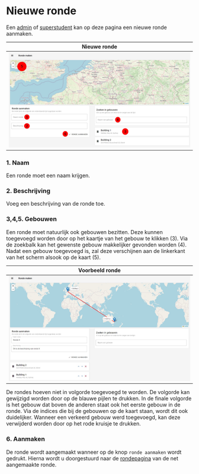 # Nieuwe ronde
Een [admin](../../users/admin.md) of [superstudent](../../users/superstudent.md) kan op deze pagina een nieuwe ronde aanmaken.

|                     Nieuwe ronde                      |
|:-----------------------------------------------------:|
| ![](../../assets/administration/round_creation_1.jpg) |

### 1. Naam
Een ronde moet een naam krijgen.

### 2. Beschrijving
Voeg een beschrijving van de ronde toe.

### 3,4,5. Gebouwen
Een ronde moet natuurlijk ook gebouwen bezitten.
Deze kunnen toegevoegd worden door op het kaartje van het gebouw te klikken (3).
Via de zoekbalk kan het gewenste gebouw makkelijker gevonden worden (4).
Nadat een gebouw toegevoegd is, zal deze verschijnen aan de linkerkant van het scherm
alsook op de kaart (5).

|                    Voorbeeld ronde                    |
|:-----------------------------------------------------:|
| ![](../../assets/administration/round_creation_2.jpg) |

De rondes hoeven niet in volgorde toegevoegd te worden.
De volgorde kan gewijzigd worden door op de blauwe pijlen te drukken.
In de finale volgorde is het gebouw dat boven de anderen staat ook het eerste gebouw in de ronde.
Via de indices die bij de gebouwen op de kaart staan, wordt dit ook duidelijker.
Wanneer een verkeerd gebouw werd toegevoegd, kan deze verwijderd worden door op het rode kruisje te drukken.

### 6. Aanmaken
De ronde wordt aangemaakt wanneer op de knop ```ronde aanmaken``` wordt gedrukt.
Hierna wordt u doorgestuurd naar de [rondepagina](../ronde/rondedetail.md) van de net aangemaakte ronde.
